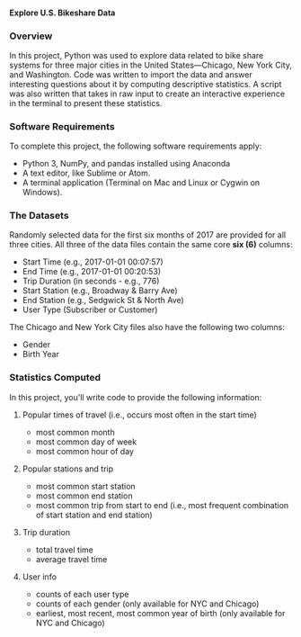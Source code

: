 #### **Explore U.S. Bikeshare Data**

### **Overview**
In this project, Python was used to explore data related to bike share systems for three 
major cities in the United States—Chicago, New York City, and Washington. Code was written 
to import the data and answer interesting questions about it by computing descriptive 
statistics. A script was also written that takes in raw input to create an interactive 
experience in the terminal to present these statistics.

### **Software Requirements**
To complete this project, the following software requirements apply:

* Python 3, NumPy, and pandas installed using Anaconda
* A text editor, like Sublime or Atom.
* A terminal application (Terminal on Mac and Linux or Cygwin on Windows).

### **The Datasets**
Randomly selected data for the first six months of 2017 are provided for all three cities. 
All three of the data files contain the same core **six (6)** columns:

* Start Time (e.g., 2017-01-01 00:07:57)
* End Time (e.g., 2017-01-01 00:20:53)
* Trip Duration (in seconds - e.g., 776)
* Start Station (e.g., Broadway & Barry Ave)
* End Station (e.g., Sedgwick St & North Ave)
* User Type (Subscriber or Customer)

The Chicago and New York City files also have the following two columns:

* Gender
* Birth Year

### **Statistics Computed**
In this project, you'll write code to provide the following information:

1. Popular times of travel (i.e., occurs most often in the start time)

	* most common month
	* most common day of week
	* most common hour of day

2. Popular stations and trip

	* most common start station
	* most common end station
	* most common trip from start to end (i.e., most frequent combination of start station and end station)

3. Trip duration

	* total travel time
	* average travel time

4. User info

	* counts of each user type
	* counts of each gender (only available for NYC and Chicago)
	* earliest, most recent, most common year of birth (only available for NYC and Chicago)